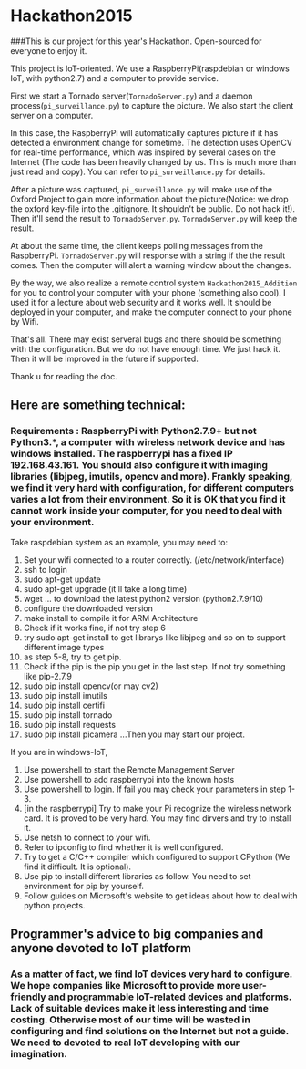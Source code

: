 # Hackathon2015


###This is our project for this year's Hackathon. Open-sourced for everyone to enjoy it.

This project is IoT-oriented. We use a RaspberryPi(raspdebian or windows IoT, with python2.7) and a computer to provide service.

First we start a Tornado server(`TornadoServer.py`) and a daemon process(`pi_surveillance.py`) to capture the picture. We also start the client server on a computer.

In this case, the RaspberryPi will automatically captures picture if it has detected a environment change for sometime. The detection uses OpenCV for real-time performance, which was inspired by several cases on the Internet (The code has been heavily changed by us. This is much more than just read and copy). You can refer to `pi_surveillance.py` for details.

After a picture was captured, `pi_surveillance.py` will make use of the Oxford Project to gain more information about the picture(Notice: we drop the oxford key-file into the .gitignore. It shouldn't be public. Do not hack it!). Then it'll send the result to `TornadoServer.py`. `TornadoServer.py` will keep the result.

At about the same time, the client keeps polling messages from the RaspberryPi. `TornadoServer.py` will response with a string if the the result comes. Then the computer will alert a warning window about the changes. 

By the way, we also realize a remote control system `Hackathon2015_Addition` for you to control your computer with your phone (something also cool). I used it for a lecture about web security and it works well. It should be deployed in your computer, and make the computer connect to your phone by Wifi.

That's all. There may exist serveral bugs and there should be something with the configuration. But we do not have enough time. We just hack it. Then it will be improved in the future if supported.

Thank u for reading the doc.

## Here are something technical:

### Requirements : RaspberryPi with Python2.7.9+ but not Python3.*, a computer with wireless network device and has windows installed. The raspberrypi has a fixed IP 192.168.43.161. You should also configure it with imaging libraries (libjpeg, imutils, opencv and more). Frankly speaking, we find it very hard with configuration, for different computers varies a lot from their environment. So it is OK that you find it cannot work inside your computer, for you need to deal with your environment.
Take raspdebian system as an example, you may need to:
1. Set your wifi connected to a router correctly. (/etc/network/interface)
2. ssh to login
3. sudo apt-get update
4. sudo apt-get upgrade (it'll take a long time)
5. wget ... to download the latest python2 version (python2.7.9/10)
6. configure the downloaded version
7. make install to compile it for ARM Architecture
8. Check if it works fine, if not try step 6
9. try sudo apt-get install to get librarys like libjpeg and so on to support different image types
10. as step 5-8, try to get pip.
11. Check if the pip is the pip you get in the last step. If not try something like pip-2.7.9
12. sudo pip install opencv(or may cv2)
13. sudo pip install imutils
14. sudo pip install certifi
15. sudo pip install tornado
16. sudo pip install requests
17. sudo pip install picamera
...Then you may start our project.

If you are in windows-IoT,
1. Use powershell to start the Remote Management Server
2. Use powershell to add raspberrypi into the known hosts
3. Use powershell to login. If fail you may check your parameters in step 1-3.
4. [in the raspberrypi] Try to make your Pi recognize the wireless network card. It is proved to be very hard. You may find dirvers and try to install it.
5. Use netsh to connect to your wifi.
6. Refer to ipconfig to find whether it is well configured.
7. Try to get a C/C++ compiler which configured to support CPython (We find it difficult. It is optional).
8. Use pip to install different libraries as follow. You need to set environment for pip by yourself.
9. Follow guides on Microsoft's website to get ideas about how to deal with python projects.

## Programmer's advice to big companies and anyone devoted to IoT platform

### As a matter of fact, we find IoT devices very hard to configure. We hope companies like Microsoft to provide more user-friendly and programmable IoT-related devices and platforms. Lack of suitable devices make it less interesting and time costing. Otherwise most of our time will be wasted in configuring and find solutions on the Internet but not a guide. We need to devoted to real IoT developing with our imagination.
